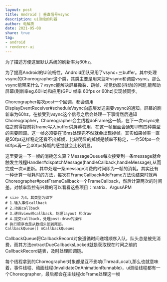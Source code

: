 ```yaml
---
layout: post
title: Android | 垂直信号vsync
description: ui测绘的利器
author: 电解质
date: 2021-05-08
share: true
tag:
- android
- renderer-ui
---
```


为了描述方便这里默认系统的刷新率为60hz。

为了提高Android的UI流畅性，Android团队采用了vsync+三buffer。其中处理vsync的Choreographer这个类，其类主要是用来监听vsync和调度vsync。那么vsync能带来什么？vsync能解决屏幕撕裂、跳帧、视觉伪影(抖动)的问题,能帮助屏幕(刷新率eg.60Hz)和应用(GPU 帧率 60fps or 60hz)实现帧同步。

Choreographer每次post一个回调，都会调用DisplayEventReceiver#scheduleVsync向底层发送需要vsync的通知。屏幕的刷新率为60hz，在接受到vsync这个信号之后会处理一下事情然后通知Choreographer，Choreographer会主线程doFrame这一帧，在下一次vsync来临之前得提前将frame写入buffer供屏幕使用，在这一帧里面会通知UI有四种类型的需要回调。这一帧必须要在16ms处理完不然就会出现掉帧。其实如果帧率一直是50fps这样稳定还看不出掉帧，比较明显的掉帧是帧率不稳定，一会50fps一会60fps再一会40fps掉帧的感觉就会比较明显。

这里要说一下一帧的消耗怎么算？MessageQueue每次接受到一条message就会触发主线程Handler#dispatchMessage(handleCallback,handleMessage),从而完成一次ui更新。其中处理一条message消费的时间即为一帧的消耗。其实还有一种计算一帧耗时的方法，每次在FrameCallback#doFrame方法快结束时就再Choreographer#postFrameCallback一个FrameCallback，然后计算两次的时间差。对帧率监控有兴趣的可以看看这些项目：matrix、ArgusAPM
```
# size 为4，其类型为如下
# 1.输入事件callback
# 2.动画callback
# 3.递归view树callback，处理layout 和draw
# 4.提交callback，处理post-draw的操作
# 执行顺序也是从数组头部到尾部。
CallbackQueue[] mCallbackQueues
```
CallbackQueue将CallbackRecord对象遵循时间递增顺序入队，队头总是被先消费，而其方法extractDueCallbacksLocked就是获取现在时间之前的CallbackRecord链表，及时处理回调链。

每个线程拿到的Choreographer对象都是互不影响(ThreadLocal),那么也就意味着，事件线程、动画线程(InvalidateOnAnimationRunnable)，ui测绘线程都有一个Choreographer，最后都会在主线程doFrame处理这一帧